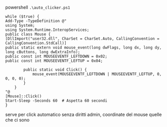 powershell ```.\auto_clicker.ps1```



```shell
while ($true) {
Add-Type -TypeDefinition @"
using System;
using System.Runtime.InteropServices;
public class Mouse {
[DllImport("user32.dll", CharSet = CharSet.Auto, CallingConvention = CallingConvention.StdCall)]
public static extern void mouse_event(long dwFlags, long dx, long dy, long cButtons, long dwExtraInfo);
public const int MOUSEEVENTF_LEFTDOWN = 0x02;
public const int MOUSEEVENTF_LEFTUP = 0x04;

        public static void Click() {
            mouse_event(MOUSEEVENTF_LEFTDOWN | MOUSEEVENTF_LEFTUP, 0, 0, 0, 0);
        }
    }
"@
[Mouse]::Click()
Start-Sleep -Seconds 60  # Aspetta 60 secondi
}
```

serve per click automatico senza diritti admin, coordinate del mouse quelle che ci sono
